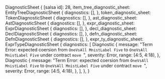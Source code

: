 DiagnosticSheet {
    [salsa id]: 28,
    item_tree_diagnostic_sheet: EntityTreeDiagnosticSheet {
        diagnostics: [],
    },
    token_diagnostic_sheet: TokenDiagnosticSheet {
        diagnostics: [],
    },
    ast_diagnostic_sheet: AstDiagnosticSheet {
        diagnostics: [],
    },
    expr_diagnostic_sheet: ExprDiagnosticSheet {
        diagnostics: [],
    },
    decl_diagnostic_sheet: DeclDiagnosticSheet {
        diagnostics: [],
    },
    defn_diagnostic_sheet: DefnDiagnosticSheet {
        diagnostics: [],
    },
    expr_ty_diagnostic_sheet: ExprTypeDiagnosticSheet {
        diagnostics: [
            Diagnostic {
                message: "Term Error: expected coersion from `OneVsAll MnistLabel Five` to `OneVsAll MnistLabel Five` under contract `move `",
                severity: Error,
                range: [4:5, 4:18),
            },
            Diagnostic {
                message: "Term Error: expected coersion from `OneVsAll MnistLabel Five` to `OneVsAll MnistLabel Five` under contract `move `",
                severity: Error,
                range: [4:5, 4:18),
            },
        ],
    },
}